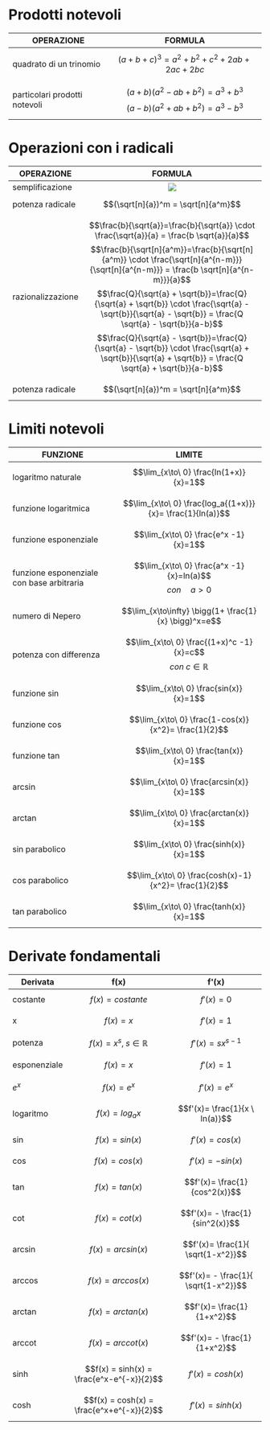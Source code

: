 # Prodotti notevoli
| OPERAZIONE | FORMULA |
|---|---|
|quadrato di un trinomio | $$(a+b+c)^3= a^2 + b^2 + c^2 + 2ab + 2ac + 2bc$$ |
|particolari prodotti notevoli | $$(a+b)(a^2-ab+b^2)=a^3+b^3$$ $$(a-b)(a^2+ab+b^2)=a^3-b^3$$|

# Operazioni con i radicali
| OPERAZIONE | FORMULA |
|---|---|
|semplificazione | <!-- $$\sqrt[mn]{a^n} = \sqrt[m]{a}$$ --><div align="center"><img style="background: white;" src="svg\78M5dS5CEa.svg"></div> |
|potenza radicale | $$(\sqrt[n]{a})^m = \sqrt[n]{a^m}$$ |
|razionalizzazione | $$\frac{b}{\sqrt{a}}=\frac{b}{\sqrt{a}} \cdot \frac{\sqrt{a}}{a} = \frac{b \sqrt{a}}{a}$$ $$\frac{b}{\sqrt[n]{a^m}}=\frac{b}{\sqrt[n]{a^m}} \cdot \frac{\sqrt[n]{a^{n-m}}}{\sqrt[n]{a^{n-m}}} = \frac{b \sqrt[n]{a^{n-m}}}{a}$$ $$\frac{Q}{\sqrt{a} + \sqrt{b}}=\frac{Q}{\sqrt{a} + \sqrt{b}} \cdot \frac{\sqrt{a} - \sqrt{b}}{\sqrt{a} - \sqrt{b}} = \frac{Q \sqrt{a} - \sqrt{b}}{a-b}$$ $$\frac{Q}{\sqrt{a} - \sqrt{b}}=\frac{Q}{\sqrt{a} - \sqrt{b}} \cdot \frac{\sqrt{a} + \sqrt{b}}{\sqrt{a} + \sqrt{b}} = \frac{Q \sqrt{a} + \sqrt{b}}{a-b}$$ |
|potenza radicale | $$(\sqrt[n]{a})^m = \sqrt[n]{a^m}$$ |

# Limiti notevoli
| FUNZIONE | LIMITE |
|---|---|
|logaritmo naturale | $$\lim_{x\to\ 0} \frac{ln(1+x)}{x}=1$$ |
|funzione logaritmica | $$\lim_{x\to\ 0} \frac{log_a{(1+x)}}{x}= \frac{1}{ln(a)}$$ |
|funzione esponenziale | $$\lim_{x\to\ 0} \frac{e^x -1}{x}=1$$ |
|funzione esponenziale con base arbitraria | $$\lim_{x\to\ 0} \frac{a^x -1}{x}=ln(a)$$ $$con \quad a>0$$|
|numero di Nepero | $$\lim_{x\to\infty} \bigg(1+ \frac{1}{x} \bigg)^x=e$$ |
|potenza con differenza | $$\lim_{x\to\ 0} \frac{(1+x)^c -1}{x}=c$$ $$con \; c \in \mathbb{R} $$ |
|funzione sin | $$\lim_{x\to\ 0} \frac{sin(x)}{x}=1$$ |
|funzione cos | $$\lim_{x\to\ 0} \frac{1-cos(x)}{x^2}= \frac{1}{2}$$ |
|funzione tan | $$\lim_{x\to\ 0} \frac{tan(x)}{x}=1$$ |
|arcsin | $$\lim_{x\to\ 0} \frac{arcsin(x)}{x}=1$$ |
|arctan | $$\lim_{x\to\ 0} \frac{arctan(x)}{x}=1$$ |
|sin parabolico | $$\lim_{x\to\ 0} \frac{sinh(x)}{x}=1$$ |
|cos parabolico | $$\lim_{x\to\ 0} \frac{cosh(x)-1}{x^2}= \frac{1}{2}$$ |
|tan parabolico | $$\lim_{x\to\ 0} \frac{tanh(x)}{x}=1$$ |

# Derivate fondamentali
 |Derivata| f(x) | f'(x) |
|---|---|---|
|costante|$$f(x) = costante$$  | $$f'(x)=0$$ |
|x|$$f(x) = x$$  | $$f'(x)=1$$ |
|potenza|$$f(x) = x^s, \; s \in \mathbb{R}$$ | $$f'(x)=sx^{s-1}$$ |
|esponenziale|$$f(x) = x$$  | $$f'(x)=1$$ |
|$e^x$|$$f(x) = e^x$$  | $$f'(x)=e^x$$ |
|logaritmo|$$f(x) = log_a{x}$$  | $$f'(x)= \frac{1}{x \ ln(a)}$$ |
|sin|$$f(x) = sin(x)$$  | $$f'(x)=cos(x)$$ |
|cos|$$f(x) = cos(x)$$  | $$f'(x)=-sin(x)$$ |
|tan|$$f(x) = tan(x)$$  | $$f'(x)= \frac{1}{cos^2(x)}$$ |
|cot|$$f(x) = cot(x)$$  | $$f'(x)= - \frac{1}{sin^2(x)}$$ |
|arcsin|$$f(x) = arcsin(x)$$  | $$f'(x)= \frac{1}{ \sqrt{1-x^2}}$$ |
|arccos|$$f(x) = arccos(x)$$  | $$f'(x)= - \frac{1}{ \sqrt{1-x^2}}$$ |
|arctan|$$f(x) = arctan(x)$$  | $$f'(x)= \frac{1}{1+x^2}$$ |
|arccot|$$f(x) = arccot(x)$$  | $$f'(x)= - \frac{1}{1+x^2}$$ |
|sinh|$$f(x) = sinh(x) = \frac{e^x-e^{-x}}{2}$$  | $$f'(x)= cosh(x)$$ |
|cosh|$$f(x) = cosh(x) = \frac{e^x+e^{-x}}{2}$$  | $$f'(x)= sinh(x)$$ |

















